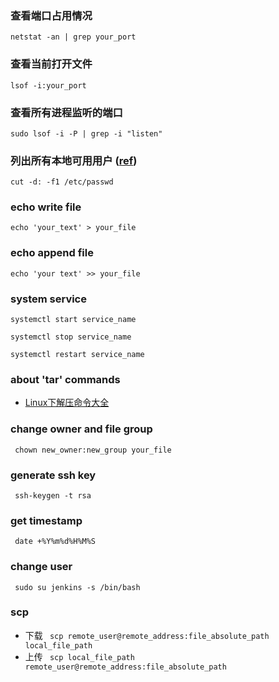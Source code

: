 ### 查看端口占用情况
`netstat -an | grep your_port`

### 查看当前打开文件
`lsof -i:your_port`

### 查看所有进程监听的端口
` sudo lsof -i -P | grep -i "listen" `

### 列出所有本地可用用户 ([ref](https://askubuntu.com/questions/410244/a-command-to-list-all-users-and-how-to-add-delete-modify-users))
` cut -d: -f1 /etc/passwd `

### echo write file
` echo 'your_text' > your_file `

### echo append file
` echo 'your text' >> your_file `

### system service 
` systemctl start service_name `

` systemctl stop service_name `

` systemctl restart service_name `

### about 'tar' commands
- [Linux下解压命令大全](http://www.cnblogs.com/eoiioe/archive/2008/09/20/1294681.html)

### change owner and file group
` chown new_owner:new_group your_file`

###  generate ssh key
` ssh-keygen -t rsa`

### get timestamp
` date +%Y%m%d%H%M%S`

### change user
` sudo su jenkins -s /bin/bash`

### scp 
- 下载 ` scp remote_user@remote_address:file_absolute_path local_file_path`
- 上传 ` scp local_file_path remote_user@remote_address:file_absolute_path`
